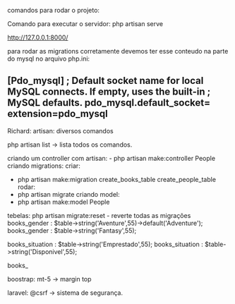 comandos para rodar o projeto:

Comando para executar o servidor: php artisan serve

http://127.0.0.1:8000/

para rodar as migrations corretamente devemos ter esse conteudo na parte do mysql no arquivo
php.ini:

[Pdo_mysql]
; Default socket name for local MySQL connects.  If empty, uses the built-in
; MySQL defaults.
pdo_mysql.default_socket=
extension=pdo_mysql 
---------------------------
Richard: 
artisan: diversos comandos 

php artisan list -> lista todos os comandos.

criando um controller com artisan: - php artisan make:controller People 
criando migrations: criar:
- php artisan make:migration create_books_table  create_people_table
rodar: 
- php artisan migrate
criando model:
- php artisan make:model People 



tebelas:
php artisan migrate:reset  - reverte todas as migrações
books_gender : $table->string('Aventure',55)->default('Adventure');
books_gender : $table->string('Fantasy',55);


books_situation : $table->string('Emprestado',55);
books_situation : $table->string('Disponivel',55);

books_


boostrap:
mt-5 -> margin top

laravel:
@csrf -> sistema de segurança.